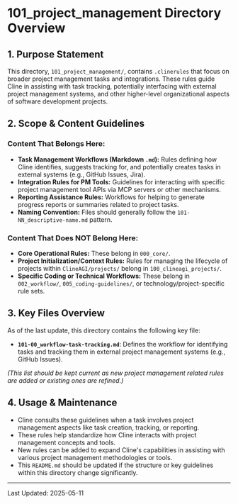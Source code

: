 # 101_project_management Directory Overview

## 1. Purpose Statement

This directory, `101_project_management/`, contains `.clinerules` that focus on broader project management tasks and integrations. These rules guide Cline in assisting with task tracking, potentially interfacing with external project management systems, and other higher-level organizational aspects of software development projects.

## 2. Scope & Content Guidelines

### Content That Belongs Here:
*   **Task Management Workflows (Markdown `.md`):** Rules defining how Cline identifies, suggests tracking for, and potentially creates tasks in external systems (e.g., GitHub Issues, Jira).
*   **Integration Rules for PM Tools:** Guidelines for interacting with specific project management tool APIs via MCP servers or other mechanisms.
*   **Reporting Assistance Rules:** Workflows for helping to generate progress reports or summaries related to project tasks.
*   **Naming Convention:** Files should generally follow the `101-NN_descriptive-name.md` pattern.

### Content That Does NOT Belong Here:
*   **Core Operational Rules:** These belong in `000_core/`.
*   **Project Initialization/Context Rules:** Rules for managing the lifecycle of projects within `ClineAGI/projects/` belong in `100_clineagi_projects/`.
*   **Specific Coding or Technical Workflows:** These belong in `002_workflow/`, `005_coding-guidelines/`, or technology/project-specific rule sets.

## 3. Key Files Overview

As of the last update, this directory contains the following key file:

*   **`101-00_workflow-task-tracking.md`**: Defines the workflow for identifying tasks and tracking them in external project management systems (e.g., GitHub Issues).

*(This list should be kept current as new project management related rules are added or existing ones are refined.)*

## 4. Usage & Maintenance

*   Cline consults these guidelines when a task involves project management aspects like task creation, tracking, or reporting.
*   These rules help standardize how Cline interacts with project management concepts and tools.
*   New rules can be added to expand Cline's capabilities in assisting with various project management methodologies or tools.
*   This `README.md` should be updated if the structure or key guidelines within this directory change significantly.

---
Last Updated: 2025-05-11
